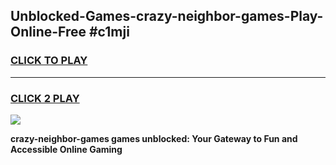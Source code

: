 
## Unblocked-Games-crazy-neighbor-games-Play-Online-Free #c1mji
<h3>
<a href="https://us.freeplayer.one?title=crazy-neighbor-games&ref=10M">CLICK TO PLAY</a></h3>
<hr>

<h3>
<a href="https://us.freeplayer.one?title=crazy-neighbor-games&ref=10M">CLICK 2 PLAY</a>
  
</h3>

<a href="https://us.freeplayer.one?title=crazy-neighbor-games&ref=10M"><img src="https://clearcache.store/games.png"></a>


**crazy-neighbor-games games unblocked: Your Gateway to Fun and Accessible Online Gaming**
